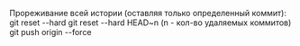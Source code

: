 Прореживание всей истории (оставляя только определенный коммит):
git reset --hard <desired-first-commit-hash>
git reset --hard HEAD~n (n - кол-во удаляемых коммитов)
git push origin <branch-name> --force